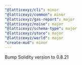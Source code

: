 ```yaml
---
"@latticexyz/cli": minor
"@latticexyz/common": minor
"@latticexyz/gas-report": major
"@latticexyz/noise": major
"@latticexyz/schema-type": major
"@latticexyz/store": major
"@latticexyz/world": major
"create-mud": minor
---
```


Bump Solidity version to 0.8.21

